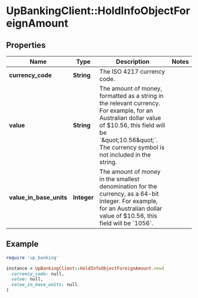 # UpBankingClient::HoldInfoObjectForeignAmount

## Properties

| Name | Type | Description | Notes |
| ---- | ---- | ----------- | ----- |
| **currency_code** | **String** | The ISO 4217 currency code.  |  |
| **value** | **String** | The amount of money, formatted as a string in the relevant currency. For example, for an Australian dollar value of $10.56, this field will be &#x60;\&quot;10.56\&quot;&#x60;. The currency symbol is not included in the string.  |  |
| **value_in_base_units** | **Integer** | The amount of money in the smallest denomination for the currency, as a 64-bit integer.  For example, for an Australian dollar value of $10.56, this field will be &#x60;1056&#x60;.  |  |

## Example

```ruby
require 'up_banking'

instance = UpBankingClient::HoldInfoObjectForeignAmount.new(
  currency_code: null,
  value: null,
  value_in_base_units: null
)
```

